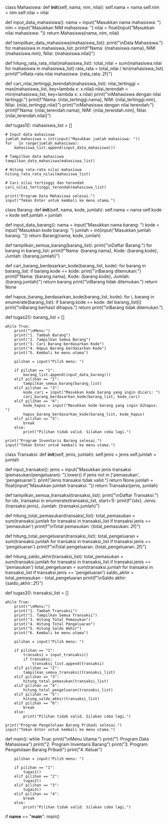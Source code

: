 class Mahasiswa:
    def __init__(self, nama, nim, nilai):
        self.nama = nama
        self.nim = nim
        self.nilai = nilai

def input_data_mahasiswa():
    nama = input("Masukkan nama mahasiswa: ")
    nim = input("Masukkan NIM mahasiswa: ")
    nilai = float(input("Masukkan nilai mahasiswa: "))
    return Mahasiswa(nama, nim, nilai)

def tampilkan_data_mahasiswa(mahasiswa_list):
    print("\nData Mahasiswa:")
    for mahasiswa in mahasiswa_list:
        print(f"Nama: {mahasiswa.nama}, NIM: {mahasiswa.nim}, Nilai: {mahasiswa.nilai}")

def hitung_rata_rata_nilai(mahasiswa_list):
    total_nilai = sum(mahasiswa.nilai for mahasiswa in mahasiswa_list)
    rata_rata = total_nilai / len(mahasiswa_list)
    print(f"\nRata-rata nilai mahasiswa: {rata_rata:.2f}")

def cari_nilai_tertinggi_terendah(mahasiswa_list):
    nilai_tertinggi = max(mahasiswa_list, key=lambda x: x.nilai)
    nilai_terendah = min(mahasiswa_list, key=lambda x: x.nilai)
    print("\nMahasiswa dengan nilai tertinggi:")
    print(f"Nama: {nilai_tertinggi.nama}, NIM: {nilai_tertinggi.nim}, Nilai: {nilai_tertinggi.nilai}")
    print("\nMahasiswa dengan nilai terendah:")
    print(f"Nama: {nilai_terendah.nama}, NIM: {nilai_terendah.nim}, Nilai: {nilai_terendah.nilai}")

def tugas1():
    mahasiswa_list = []

    # Input data mahasiswa
    jumlah_mahasiswa = int(input("Masukkan jumlah mahasiswa: "))
    for _ in range(jumlah_mahasiswa):
        mahasiswa_list.append(input_data_mahasiswa())

    # Tampilkan data mahasiswa
    tampilkan_data_mahasiswa(mahasiswa_list)

    # Hitung rata-rata nilai mahasiswa
    hitung_rata_rata_nilai(mahasiswa_list)

    # Cari nilai tertinggi dan terendah
    cari_nilai_tertinggi_terendah(mahasiswa_list)

    print("Program Data Mahasiswa selesai.")
    input("Tekan Enter untuk kembali ke menu utama.")

class Barang:
    def __init__(self, nama, kode, jumlah):
        self.nama = nama
        self.kode = kode
        self.jumlah = jumlah

def input_data_barang():
    nama = input("Masukkan nama barang: ")
    kode = input("Masukkan kode barang: ")
    jumlah = int(input("Masukkan jumlah barang: "))
    return Barang(nama, kode, jumlah) 

def tampilkan_semua_barang(barang_list):
    print("\nDaftar Barang:")
    for barang in barang_list:
        print(f"Nama: {barang.nama}, Kode: {barang.kode}, Jumlah: {barang.jumlah}")

def cari_barang_berdasarkan_kode(barang_list, kode):
    for barang in barang_list:
        if barang.kode == kode:
            print("\nBarang ditemukan:")
            print(f"Nama: {barang.nama}, Kode: {barang.kode}, Jumlah: {barang.jumlah}")
            return barang
    print("\nBarang tidak ditemukan.")
    return None

def hapus_barang_berdasarkan_kode(barang_list, kode):
    for i, barang in enumerate(barang_list):
        if barang.kode == kode:
            del barang_list[i]
            print("\nBarang berhasil dihapus.")
            return
    print("\nBarang tidak ditemukan.")

def tugas2():
    barang_list = []

    while True:
        print("\nMenu:")
        print("1. Tambah Barang")
        print("2. Tampilkan Semua Barang")
        print("3. Cari Barang berdasarkan Kode")
        print("4. Hapus Barang berdasarkan Kode")
        print("5. Kembali ke menu utama")

        pilihan = input("Pilih menu: ")

        if pilihan == "1":
            barang_list.append(input_data_barang())
        elif pilihan == "2":
            tampilkan_semua_barang(barang_list)
        elif pilihan == "3":
            kode_cari = input("Masukkan kode barang yang ingin dicari: ")
            cari_barang_berdasarkan_kode(barang_list, kode_cari)
        elif pilihan == "4":
            kode_hapus = input("Masukkan kode barang yang ingin dihapus: ")
            hapus_barang_berdasarkan_kode(barang_list, kode_hapus)
        elif pilihan == "5":
            break
        else:
            print("Pilihan tidak valid. Silakan coba lagi.")

    print("Program Inventaris Barang selesai.")
    input("Tekan Enter untuk kembali ke menu utama.")

class Transaksi:
    def __init__(self, jenis, jumlah):
        self.jenis = jenis
        self.jumlah = jumlah

def input_transaksi():
    jenis = input("Masukkan jenis transaksi (pemasukan/pengeluaran): ").lower()
    if jenis not in ['pemasukan', 'pengeluaran']:
        print("Jenis transaksi tidak valid.")
        return None
    jumlah = float(input("Masukkan jumlah transaksi: "))
    return Transaksi(jenis, jumlah)

def tampilkan_semua_transaksi(transaksi_list):
    print("\nDaftar Transaksi:")
    for idx, transaksi in enumerate(transaksi_list, start=1):
        print(f"{idx}. Jenis: {transaksi.jenis}, Jumlah: {transaksi.jumlah}")

def hitung_total_pemasukan(transaksi_list):
    total_pemasukan = sum(transaksi.jumlah for transaksi in transaksi_list if transaksi.jenis == 'pemasukan')
    print(f"\nTotal pemasukan: {total_pemasukan:.2f}")

def hitung_total_pengeluaran(transaksi_list):
    total_pengeluaran = sum(transaksi.jumlah for transaksi in transaksi_list if transaksi.jenis == 'pengeluaran')
    print(f"\nTotal pengeluaran: {total_pengeluaran:.2f}")

def hitung_saldo_akhir(transaksi_list):
    total_pemasukan = sum(transaksi.jumlah for transaksi in transaksi_list if transaksi.jenis == 'pemasukan')
    total_pengeluaran = sum(transaksi.jumlah for transaksi in transaksi_list if transaksi.jenis == 'pengeluaran')
    saldo_akhir = total_pemasukan - total_pengeluaran
    print(f"\nSaldo akhir: {saldo_akhir:.2f}")

def tugas3():
    transaksi_list = []

    while True:
        print("\nMenu:")
        print("1. Tambah Transaksi")
        print("2. Tampilkan Semua Transaksi")
        print("3. Hitung Total Pemasukan")
        print("4. Hitung Total Pengeluaran")
        print("5. Hitung Saldo Akhir")
        print("6. Kembali ke menu utama")

        pilihan = input("Pilih menu: ")

        if pilihan == "1":
            transaksi = input_transaksi()
            if transaksi:
                transaksi_list.append(transaksi)
        elif pilihan == "2":
            tampilkan_semua_transaksi(transaksi_list)
        elif pilihan == "3":
            hitung_total_pemasukan(transaksi_list)
        elif pilihan == "4":
            hitung_total_pengeluaran(transaksi_list)
        elif pilihan == "5":
            hitung_saldo_akhir(transaksi_list)
        elif pilihan == "6":
            break
        else:
            print("Pilihan tidak valid. Silakan coba lagi.")

    print("Program Pengelolaan Barang Pribadi selesai.")
    input("Tekan Enter untuk kembali ke menu utama.")

def main():
    while True:
        print("\nMenu Utama:")
        print("1. Program Data Mahasiswa")
        print("2. Program Inventaris Barang")
        print("3. Program Pengelolaan Barang Pribadi")
        print("4. Keluar")

        pilihan = input("Pilih menu: ")

        if pilihan == "1":
            tugas1()
        elif pilihan == "2":
            tugas2()
        elif pilihan == "3":
            tugas3()
        elif pilihan == "4":
            break
        else:
            print("Pilihan tidak valid. Silakan coba lagi.")

if __name__ == "__main__":
    main()
